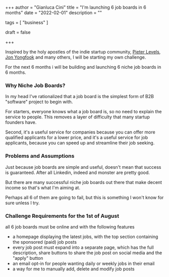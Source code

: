 +++
author = "Gianluca Cini"
title = "I'm launching 6 job boards in 6 months"
date = "2022-02-01"
description = ""

tags = [
    "business"
]

draft = false

+++

Inspired by the holy apostles of the indie startup community, [Pieter Levels](https://levels.io/12-startups-12-months/), [Jon Yongfook](https://blog.yongfook.com/12-startups-in-12-months.html) and many others, I will be starting my own challenge. 

For the next 6 months i will be building and launching 6 niche job boards in 6 months.

### Why Niche Job Boards?
In my head I've rationalized that a job board is the simplest form of B2B "software" project to begin with. 

For starters, everyone knows what a job board is, so no need to explain the service to people. This removes a layer of difficulty that many startup founders have.

Second, it's a useful service for companies because you can offer more qualified applicants for a lower price, and it's a useful service for job applicants, because you can speed up and streamline their job seeking. 

### Problems and Assumptions
Just because job boards are simple and useful, doesn't mean that success is guaranteed. After all Linkedin, indeed and monster are pretty good. 

But there are many successful niche job boards out there that make decent income so that's what I'm aiming at.

Perhaps all 6 of them are going to fail, but this is something I won't know for sure unless I try.

### Challenge Requirements for the 1st of August

all 6 job boards must be online and with the following features
 - a homepage displaying the latest jobs, with the top section containing the sponsored (paid) job posts
 - every job post must expand into a separate page, which has the full description, share buttons to share the job post on social media and the "apply" button
 - an email opt-in for people wanting daily or weekly jobs in their email
 - a way for me to manually add, delete and modify job posts



